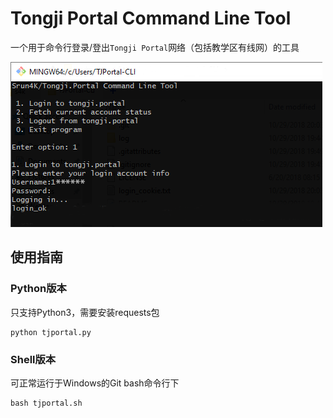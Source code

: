 # Tongji Portal Command Line Tool

一个用于命令行登录/登出`Tongji Portal`网络（包括教学区有线网）的工具

![CLI-Tool-Example](./example.png)

## 使用指南

### Python版本

只支持Python3，需要安装requests包

```
python tjportal.py
```

### Shell版本
 
可正常运行于Windows的Git bash命令行下

```
bash tjportal.sh
```